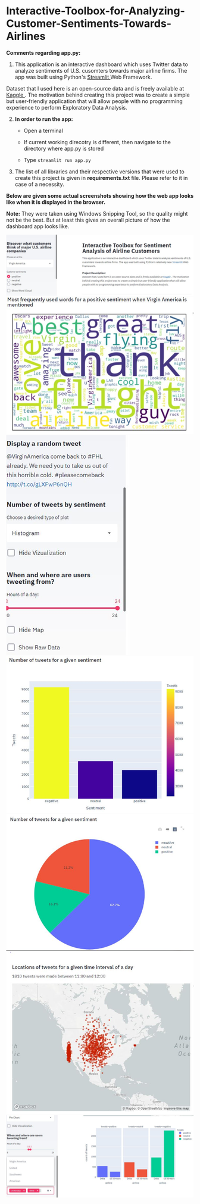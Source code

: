 # Interactive-Toolbox-for-Analyzing-Customer-Sentiments-Towards-Airlines

**Comments regarding app.py:**

1. This application is an interactive dashboard which uses Twitter data to analyze sentiments of U.S. cusomters towards major airline firms. 
The app was built using Python's <a href="https://streamlit.io"> Streamlit </a> Web Framework. </p>

  <p>
    Dataset that I used here is an open-source data and is freely available at 
    <a href="https://www.kaggle.com/crowdflower/twitter-airline-sentiment"> Kaggle </a>.
    The motivation behind creating this project was to create a simple but user-friendly application that will allow people
    with no programming experience to perform Exploratory Data Analysis.
  </p>
    

2. **In order to run the app:**	

	- Open a terminal 	

	-  If current working direcotry is different, then navigate to the directory where app.py is stored
	
	- Type `streamlit run app.py`

	
3. The list of all libraries and their respective versions that were used to create this project is given in **requirements.txt** file. Please refer to it in case of a necessity.


<b>Below are given some actual screenshots showing how the web app looks like when it is displayed in the browser.</b>

<b>Note:</b> They were taken using Windows Snipping Tool, so the quality might not be the best. But at least this gives an overall picture of how the dashboard app looks like.

![](screenshots/img1.JPG)
<br/>
![](screenshots/img2.JPG)
<br/>
![](screenshots/img3.JPG)
<br/>
![](screenshots/img4.JPG)
<br/>
![](screenshots/img5.JPG)
<br/>
![](screenshots/img6.JPG)
<br/>
![](screenshots/img7.JPG)
